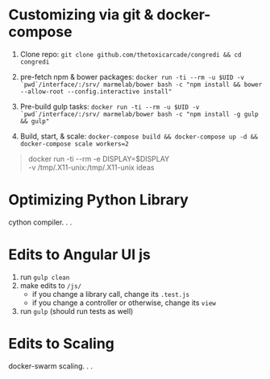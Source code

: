 # Customizing via git & docker-compose
1. Clone repo:
    `git clone github.com/thetoxicarcade/congredi && cd congredi`

2. pre-fetch npm & bower packages:
    ```docker run -ti --rm -u $UID -v `pwd`/interface/:/srv/ marmelab/bower bash -c "npm install && bower --allow-root --config.interactive install"```

3. Pre-build gulp tasks:
    ```docker run -ti --rm -u $UID -v `pwd`/interface/:/srv/ marmelab/bower bash -c "npm install -g gulp && gulp"```

4. Build, start, & scale:
    `docker-compose build && docker-compose up -d && docker-compose scale workers=2`

> docker run -ti --rm -e DISPLAY=$DISPLAY \
>  -v /tmp/.X11-unix:/tmp/.X11-unix ideas

# Optimizing Python Library

cython compiler. . .

# Edits to Angular UI js

1. run `gulp clean`
2. make edits to `/js/`
    * if you change a library call, change its `.test.js`
    * if you change a controller or otherwise, change its `view`
3. run `gulp` (should run tests as well)

# Edits to Scaling

docker-swarm scaling. . .
